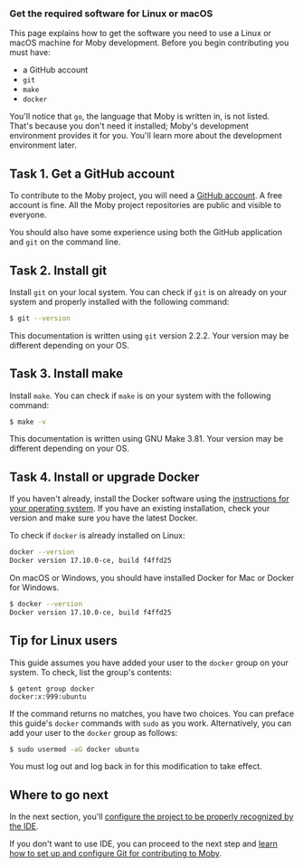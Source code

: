 ### Get the required software for Linux or macOS

This page explains how to get the software you need to use a Linux or macOS
machine for Moby development. Before you begin contributing you must have:

*  a GitHub account
* `git`
* `make`
* `docker`

You'll notice that `go`, the language that Moby is written in, is not listed.
That's because you don't need it installed; Moby's development environment
provides it for you. You'll learn more about the development environment later.

## Task 1. Get a GitHub account

To contribute to the Moby project, you will need a <a
href="https://github.com" target="_blank">GitHub account</a>. A free account is
fine. All the Moby project repositories are public and visible to everyone.

You should also have some experience using both the GitHub application and `git`
on the command line.

## Task 2. Install git

Install `git` on your local system. You can check if `git` is on already on your
system and properly installed with the following command:

```bash
$ git --version
```

This documentation is written using `git` version 2.2.2. Your version may be
different depending on your OS.

## Task 3. Install make

Install `make`. You can check if `make` is on your system with the following
command:

```bash
$ make -v
```

This documentation is written using GNU Make 3.81. Your version may be different
depending on your OS.

## Task 4. Install or upgrade Docker

If you haven't already, install the Docker software using the
<a href="https://docs.docker.com/engine/installation/" target="_blank">instructions for your operating system</a>.
If you have an existing installation, check your version and make sure you have
the latest Docker.

To check if `docker` is already installed on Linux:

```bash
docker --version
Docker version 17.10.0-ce, build f4ffd25
```

On macOS or Windows, you should have installed Docker for Mac or
Docker for Windows.

```bash
$ docker --version
Docker version 17.10.0-ce, build f4ffd25
```

## Tip for Linux users

This guide assumes you have added your user to the `docker` group on your system.
To check, list the group's contents:

```
$ getent group docker
docker:x:999:ubuntu
```

If the command returns no matches, you have two choices. You can preface this
guide's `docker` commands with `sudo` as you work. Alternatively, you can add
your user to the `docker` group as follows:

```bash
$ sudo usermod -aG docker ubuntu
```

You must log out and log back in for this modification to take effect.


## Where to go next

In the next section, you'll [configure the project to be properly recognized by the IDE](set-up-ide.md).

If you don't want to use IDE, you can proceed to the next step
and [learn how to set up and configure Git for contributing to Moby](set-up-git.md).